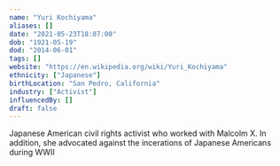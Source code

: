```yaml
---
name: "Yuri Kochiyama"
aliases: []
date: "2021-05-23T18:07:00"
dob: "1921-05-19"
dod: "2014-06-01"
tags: []
website: "https://en.wikipedia.org/wiki/Yuri_Kochiyama"
ethnicity: ["Japanese"]
birthLocation: "San Pedro, California"
industry: ["Activist"]
influencedBy: []
draft: false
---
```


Japanese American civil rights activist who worked with Malcolm X. In addition, she advocated against the incerations of Japanese Americans during WWII 
